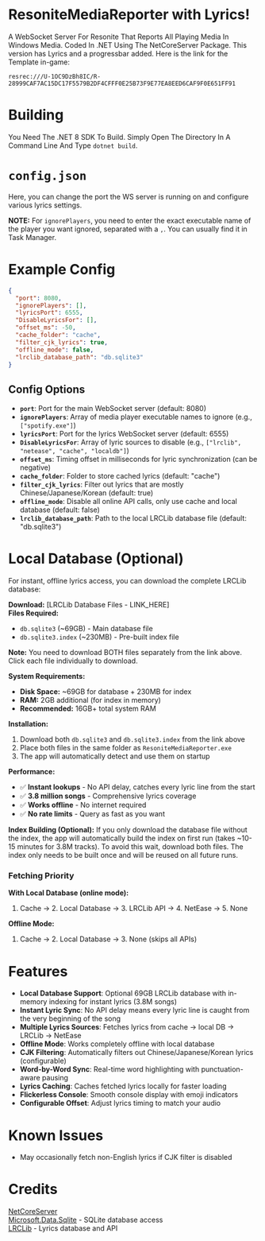﻿# ResoniteMediaReporter with Lyrics!
A WebSocket Server For Resonite That Reports All Playing Media In Windows Media. Coded In .NET Using The NetCoreServer Package.
This version has Lyrics and a progressbar added. Here is the link for the Template in-game: 
```
resrec:///U-1OC9DzBh8IC/R-28999CAF7AC15DC17F5579B2DF4CFFF0E25B73F9E77EA8EED6CAF9F0E651FF91
```

# Building
You Need The .NET 8 SDK To Build. Simply Open The Directory In A Command Line And Type `dotnet build`.

# `config.json`
Here, you can change the port the WS server is running on and configure various lyrics settings.

**NOTE:** For `ignorePlayers`, you need to enter the exact executable name of the player you want ignored, separated with a `,`. You can usually find it in Task Manager.

# Example Config
```json
{
  "port": 8080,
  "ignorePlayers": [],
  "lyricsPort": 6555,
  "DisableLyricsFor": [],
  "offset_ms": -50,
  "cache_folder": "cache",
  "filter_cjk_lyrics": true,
  "offline_mode": false,
  "lrclib_database_path": "db.sqlite3"
}
```

## Config Options

- **`port`**: Port for the main WebSocket server (default: 8080)
- **`ignorePlayers`**: Array of media player executable names to ignore (e.g., `["spotify.exe"]`)
- **`lyricsPort`**: Port for the lyrics WebSocket server (default: 6555)
- **`DisableLyricsFor`**: Array of lyric sources to disable (e.g., `["lrclib", "netease", "cache", "localdb"]`)
- **`offset_ms`**: Timing offset in milliseconds for lyric synchronization (can be negative)
- **`cache_folder`**: Folder to store cached lyrics (default: "cache")
- **`filter_cjk_lyrics`**: Filter out lyrics that are mostly Chinese/Japanese/Korean (default: true)
- **`offline_mode`**: Disable all online API calls, only use cache and local database (default: false)
- **`lrclib_database_path`**: Path to the local LRCLib database file (default: "db.sqlite3")

# Local Database (Optional)

For instant, offline lyrics access, you can download the complete LRCLib database:

**Download:** [LRCLib Database Files - LINK_HERE]  
**Files Required:** 
- `db.sqlite3` (~69GB) - Main database file
- `db.sqlite3.index` (~230MB) - Pre-built index file

**Note:** You need to download BOTH files separately from the link above. Click each file individually to download.

**System Requirements:**
- **Disk Space:** ~69GB for database + 230MB for index
- **RAM:** 2GB additional (for index in memory)
- **Recommended:** 16GB+ total system RAM

**Installation:**
1. Download both `db.sqlite3` and `db.sqlite3.index` from the link above
2. Place both files in the same folder as `ResoniteMediaReporter.exe`
3. The app will automatically detect and use them on startup

**Performance:**
- ✅ **Instant lookups** - No API delay, catches every lyric line from the start
- ✅ **3.8 million songs** - Comprehensive lyrics coverage
- ✅ **Works offline** - No internet required
- ✅ **No rate limits** - Query as fast as you want

**Index Building (Optional):**
If you only download the database file without the index, the app will automatically build the index on first run (takes ~10-15 minutes for 3.8M tracks). To avoid this wait, download both files. The index only needs to be built once and will be reused on all future runs.

### Fetching Priority

**With Local Database (online mode):**
1. Cache → 2. Local Database → 3. LRCLib API → 4. NetEase → 5. None

**Offline Mode:**
1. Cache → 2. Local Database → 3. None (skips all APIs)

# Features

- **Local Database Support**: Optional 69GB LRCLib database with in-memory indexing for instant lyrics (3.8M songs)
- **Instant Lyric Sync**: No API delay means every lyric line is caught from the very beginning of the song
- **Multiple Lyrics Sources**: Fetches lyrics from cache → local DB → LRCLib → NetEase
- **Offline Mode**: Works completely offline with local database
- **CJK Filtering**: Automatically filters out Chinese/Japanese/Korean lyrics (configurable)
- **Word-by-Word Sync**: Real-time word highlighting with punctuation-aware pausing
- **Lyrics Caching**: Caches fetched lyrics locally for faster loading
- **Flickerless Console**: Smooth console display with emoji indicators
- **Configurable Offset**: Adjust lyrics timing to match your audio

# Known Issues
- May occasionally fetch non-English lyrics if CJK filter is disabled

# Credits
[NetCoreServer](https://github.com/chronoxor/NetCoreServer)  
[Microsoft.Data.Sqlite](https://github.com/dotnet/efcore) - SQLite database access  
[LRCLib](https://lrclib.net/) - Lyrics database and API